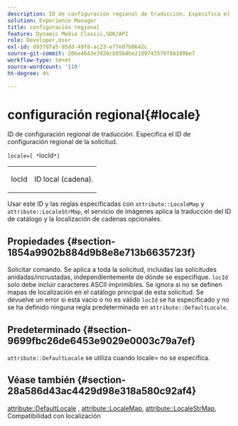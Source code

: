 ```yaml
---
description: ID de configuración regional de traducción. Especifica el ID de configuración regional de la solicitud.
solution: Experience Manager
title: configuración regional
feature: Dynamic Media Classic,SDK/API
role: Developer,User
exl-id: d937dfa5-95dd-49fd-ac23-e77e07b0642c
source-git-commit: 206e4643e3926cb85b4be2189743578f88180be7
workflow-type: tm+mt
source-wordcount: '119'
ht-degree: 4%

---
```


# configuración regional{#locale}

ID de configuración regional de traducción. Especifica el ID de configuración regional de la solicitud.

`locale=[ *`locId`*]`

<table id="simpletable_C1899AD02C984ED3896B7620916637E7"> 
 <tr class="strow"> 
  <td class="stentry"> <p><span class="codeph"> <span class="varname"> locId</span></span> </p> </td> 
  <td class="stentry"> <p>ID local (cadena). </p></td> 
 </tr> 
</table>

Usar este ID y las reglas especificadas con `attribute::LocaleMap` y `attribute::LocaleStrMap`, el servicio de imágenes aplica la traducción del ID de catálogo y la localización de cadenas opcionales.

## Propiedades {#section-1854a9902b884d9b8e8e713b6635723f}

Solicitar comando. Se aplica a toda la solicitud, incluidas las solicitudes anidadas/incrustadas, independientemente de dónde se especifique. `locId` solo debe incluir caracteres ASCII imprimibles. Se ignora si no se definen mapas de localización en el catálogo principal de esta solicitud. Se devuelve un error si está vacío o no es válido `locId` se ha especificado y no se ha definido ninguna regla predeterminada en `attribute::DefaultLocale`.

## Predeterminado {#section-9699fbc26de6453e9029e0003c79a7ef}

`attribute::DefaultLocale` se utiliza cuando locale= no se especifica.

## Véase también {#section-28a586d43ac4429d98e318a580c92af4}

[attribute::DefaultLocale](../../../../../is-api/image-catalog/image-serving-api-ref/c-image-catalog-reference/c-attributes-reference/r-defaultlocale.md#reference-69462ad9923f464f80c2c012342a6b6b) , [attribute::LocaleMap](../../../../../is-api/image-catalog/image-serving-api-ref/c-image-catalog-reference/c-attributes-reference/r-localemap.md#reference-49bbf598f8ea47c3a563755cef306318), [attribute::LocaleStrMap](../../../../../is-api/image-catalog/image-serving-api-ref/c-image-catalog-reference/c-attributes-reference/r-localestrmap.md#reference-98c42070a4bc4baf92537132be2b5b1e), Compatibilidad con localización
